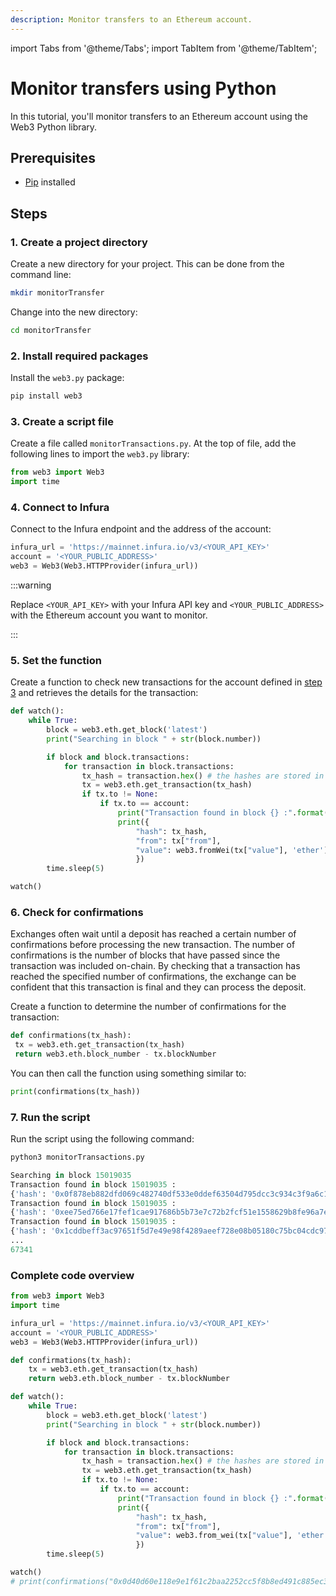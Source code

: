 ```yaml
---
description: Monitor transfers to an Ethereum account.
---
```


import Tabs from '@theme/Tabs';
import TabItem from '@theme/TabItem';

# Monitor transfers using Python

In this tutorial, you'll monitor transfers to an Ethereum account using the Web3 Python library.

## Prerequisites

- [Pip](https://pip.pypa.io/en/stable/installation/) installed

## Steps

### 1. Create a project directory

Create a new directory for your project. This can be done from the command line:

```bash
mkdir monitorTransfer
```

Change into the new directory:

```bash
cd monitorTransfer
```

### 2. Install required packages

Install the `web3.py` package:

```bash
pip install web3
```

### 3. Create a script file

Create a file called `monitorTransactions.py`. At the top of file, add the following lines to import the `web3.py` library:

```python
from web3 import Web3
import time
```

### 4. Connect to Infura

Connect to the Infura endpoint and the address of the account:

```python
infura_url = 'https://mainnet.infura.io/v3/<YOUR_API_KEY>'
account = '<YOUR_PUBLIC_ADDRESS>'
web3 = Web3(Web3.HTTPProvider(infura_url))
```

:::warning

Replace `<YOUR_API_KEY>` with your Infura API key and `<YOUR_PUBLIC_ADDRESS>` with the Ethereum account you want to monitor.

:::

### 5. Set the function

Create a function to check new transactions for the account defined in [step 3](monitor-transfers-using-python.md#3.-create-a-script-file) and retrieves the details for the transaction:

```python
def watch():
    while True:
        block = web3.eth.get_block('latest')
        print("Searching in block " + str(block.number))

        if block and block.transactions:
            for transaction in block.transactions:
                tx_hash = transaction.hex() # the hashes are stored in a hexBytes format
                tx = web3.eth.get_transaction(tx_hash)
                if tx.to != None:
                    if tx.to == account:
                        print("Transaction found in block {} :".format(block.number))
                        print({
                            "hash": tx_hash,
                            "from": tx["from"],
                            "value": web3.fromWei(tx["value"], 'ether')
                            })
        time.sleep(5)

watch()
```

### 6. Check for confirmations

Exchanges often wait until a deposit has reached a certain number of confirmations before processing the new transaction. The number of confirmations is the number of blocks that have passed since the transaction was included on-chain. By checking that a transaction has reached the specified number of confirmations, the exchange can be confident that this transaction is final and they can process the deposit.

Create a function to determine the number of confirmations for the transaction:

```python
def confirmations(tx_hash):
 tx = web3.eth.get_transaction(tx_hash)
 return web3.eth.block_number - tx.blockNumber
```

You can then call the function using something similar to:

```python
print(confirmations(tx_hash))
```

### 7. Run the script

Run the script using the following command:

<Tabs>
  <TabItem value="Command" label="Command" default>

```python
python3 monitorTransactions.py
```
  </TabItem>
  <TabItem value="Example output" label="Example output" >

```python
Searching in block 15019035
Transaction found in block 15019035 :
{'hash': '0x0f878eb882dfd069c482740df533e0ddef63504d795dcc3c934c3f9a6c159362', 'from': '0x95B564F3B3BaE3f206aa418667bA000AFAFAcc8a', 'value': 0}
Transaction found in block 15019035 :
{'hash': '0xee75ed766e17fef1cae917686b5b73e7c72b2fcf51e1558629b8fe96a7e5a1bd', 'from': '0x9696f59E4d72E237BE84fFD425DCaD154Bf96976', 'value': 0}
Transaction found in block 15019035 :
{'hash': '0x1cddbeff3ac97651f5d7e49e98f4289aeef728e08b05180c75bc04cdc970895d', 'from': '0x21a31Ee1afC51d94C2eFcCAa2092aD1028285549', 'value': 0}
...
67341
```

  </TabItem>
</Tabs>

### Complete code overview

```python
from web3 import Web3
import time

infura_url = 'https://mainnet.infura.io/v3/<YOUR_API_KEY>'
account = '<YOUR_PUBLIC_ADDRESS>'
web3 = Web3(Web3.HTTPProvider(infura_url))

def confirmations(tx_hash):
    tx = web3.eth.get_transaction(tx_hash)
    return web3.eth.block_number - tx.blockNumber

def watch():
    while True:
        block = web3.eth.get_block('latest')
        print("Searching in block " + str(block.number))

        if block and block.transactions:
            for transaction in block.transactions:
                tx_hash = transaction.hex() # the hashes are stored in a hexBytes format
                tx = web3.eth.get_transaction(tx_hash)
                if tx.to != None:
                    if tx.to == account:
                        print("Transaction found in block {} :".format(block.number))
                        print({
                            "hash": tx_hash,
                            "from": tx["from"],
                            "value": web3.from_wei(tx["value"], 'ether')
                            })
        time.sleep(5)

watch()
# print(confirmations("0x0d40d60e118e9e1f61c2baa2252cc5f8b8ed491c885ec35db6fd6cfc8589c1a7"))
```
